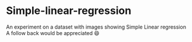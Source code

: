 # Simple-linear-regression
An experiment on a dataset with images showing Simple Linear regression 
A follow back would be appreciated 😄
